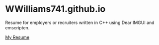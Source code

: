 # WWilliams741.github.io
Resume for employers or recruiters written in C++ using Dear IMGUI and emscripten.

[My Resume](https://wwilliams741.github.io/resume.html)
